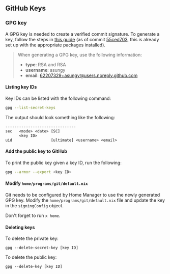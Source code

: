 ## GitHub Keys

### GPG key

A GPG key is needed to create a verified commit signature. To generate a key,
follow the steps in [this guide][github_generate_new_key] (as of commit
[55ced703][github_commit_55ced703], this is already set up with the appropriate
packages installed).

> When generating a GPG key, use the following information:
> - **type**: RSA and RSA
> - **username**: asungy
> - **email**: 62207329+asungy@users.noreply.github.com

#### Listing key IDs

Key IDs can be listed with the following command:

```bash
gpg --list-secret-keys
```

The output should look something like the following:

```
-------------------------------
sec   <mode> <date> [SC]
      <key ID>
uid                 [ultimate] <username> <email>
```

#### Add the public key to GitHub

To print the public key given a key ID, run the following:

```bash
gpg --armor --export <key ID>
```

#### Modify `home/programs/git/default.nix`

Git needs to be configured by Home Manager to use the newly generated GPG key.
Modify the `home/programs/git/default.nix` file and update the key in the
`signingConfig` object.

Don't forget to run `x home`.

#### Deleting keys

To delete the private key:
```
gpg --delete-secret-key [key ID]
```

To delete the public key:
```
gpg --delete-key [key ID]
```


[github_generate_new_key]: https://docs.github.com/en/authentication/managing-commit-signature-verification/generating-a-new-gpg-key
[github_commit_55ced703]: https://github.com/asungy/loadout/commit/55ced70398872e6f3aa83359216fcc7bc375965a
